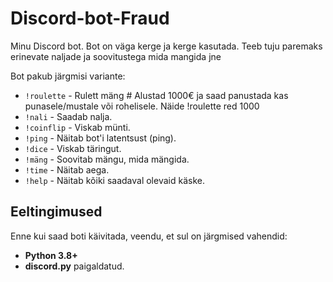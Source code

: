 # Discord-bot-Fraud

Minu Discord bot. Bot on väga kerge ja kerge kasutada. Teeb tuju paremaks erinevate naljade ja soovitustega mida mangida jne


Bot pakub järgmisi variante:

- `!roulette` - Rulett mäng # Alustad 1000€ ja saad panustada kas punasele/mustale või rohelisele. Näide !roulette red 1000
- `!nali` - Saadab nalja.
- `!coinflip` - Viskab münti.
- `!ping` - Näitab bot'i latentsust (ping).
- `!dice` - Viskab täringut.
- `!mäng` - Soovitab mängu, mida mängida.
- `!time` - Näitab aega.
- `!help` - Näitab kõiki saadaval olevaid käske.

## Eeltingimused

Enne kui saad boti käivitada, veendu, et sul on järgmised vahendid:

- **Python 3.8+**
- **discord.py** paigaldatud.


